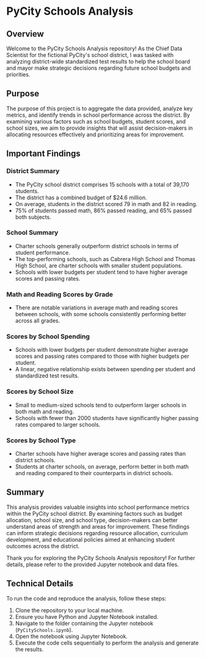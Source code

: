 # PyCity Schools Analysis

## Overview
Welcome to the PyCity Schools Analysis repository! As the Chief Data Scientist for the fictional PyCity's school district, I was tasked with analyzing district-wide standardized test results to help the school board and mayor make strategic decisions regarding future school budgets and priorities.

## Purpose
The purpose of this project is to aggregate the data provided, analyze key metrics, and identify trends in school performance across the district. By examining various factors such as school budgets, student scores, and school sizes, we aim to provide insights that will assist decision-makers in allocating resources effectively and prioritizing areas for improvement.

## Important Findings

### District Summary
- The PyCity school district comprises 15 schools with a total of 39,170 students.
- The district has a combined budget of $24.6 million.
- On average, students in the district scored 79 in math and 82 in reading.
- 75% of students passed math, 86% passed reading, and 65% passed both subjects.

### School Summary
- Charter schools generally outperform district schools in terms of student performance.
- The top-performing schools, such as Cabrera High School and Thomas High School, are charter schools with smaller student populations.
- Schools with lower budgets per student tend to have higher average scores and passing rates.

### Math and Reading Scores by Grade
- There are notable variations in average math and reading scores between schools, with some schools consistently performing better across all grades.

### Scores by School Spending
- Schools with lower budgets per student demonstrate higher average scores and passing rates compared to those with higher budgets per student.
- A linear, negative relationship exists between spending per student and standardized test results.

### Scores by School Size
- Small to medium-sized schools tend to outperform larger schools in both math and reading.
- Schools with fewer than 2000 students have significantly higher passing rates compared to larger schools.

### Scores by School Type
- Charter schools have higher average scores and passing rates than district schools.
- Students at charter schools, on average, perform better in both math and reading compared to their counterparts in district schools.

## Summary
This analysis provides valuable insights into school performance metrics within the PyCity school district. By examining factors such as budget allocation, school size, and school type, decision-makers can better understand areas of strength and areas for improvement. These findings can inform strategic decisions regarding resource allocation, curriculum development, and educational policies aimed at enhancing student outcomes across the district.

Thank you for exploring the PyCity Schools Analysis repository! For further details, please refer to the provided Jupyter notebook and data files.

## Technical Details
To run the code and reproduce the analysis, follow these steps:
1. Clone the repository to your local machine.
2. Ensure you have Python and Jupyter Notebook installed.
3. Navigate to the folder containing the Jupyter notebook (`PyCitySchools.ipynb`).
4. Open the notebook using Jupyter Notebook.
5. Execute the code cells sequentially to perform the analysis and generate the results.
